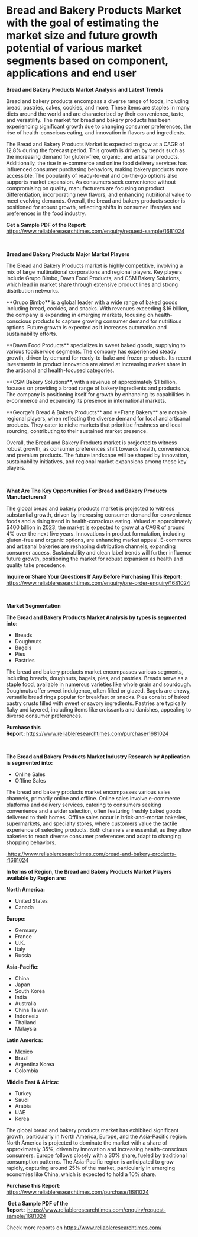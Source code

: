<p><h1>Bread and Bakery Products Market with the goal of estimating the market size and future growth potential of various market segments based on component, applications and end user</h1></p><p><strong>Bread and Bakery Products Market Analysis and Latest Trends</strong></p>
<p><p>Bread and bakery products encompass a diverse range of foods, including bread, pastries, cakes, cookies, and more. These items are staples in many diets around the world and are characterized by their convenience, taste, and versatility. The market for bread and bakery products has been experiencing significant growth due to changing consumer preferences, the rise of health-conscious eating, and innovation in flavors and ingredients.</p><p>The Bread and Bakery Products Market is expected to grow at a CAGR of 12.8% during the forecast period. This growth is driven by trends such as the increasing demand for gluten-free, organic, and artisanal products. Additionally, the rise in e-commerce and online food delivery services has influenced consumer purchasing behaviors, making bakery products more accessible. The popularity of ready-to-eat and on-the-go options also supports market expansion. As consumers seek convenience without compromising on quality, manufacturers are focusing on product differentiation, incorporating new flavors, and enhancing nutritional value to meet evolving demands. Overall, the bread and bakery products sector is positioned for robust growth, reflecting shifts in consumer lifestyles and preferences in the food industry.</p></p>
<p><strong>Get a Sample PDF of the Report:&nbsp;</strong> <a href="https://www.reliableresearchtimes.com/enquiry/request-sample/1681024?utm_campaign=2207&utm_medium=2&utm_source=Github&utm_content=ia&utm_term=05042025&utm_id=bread-and-bakery-products">https://www.reliableresearchtimes.com/enquiry/request-sample/1681024</a></p>
<p>&nbsp;</p>
<p><strong>Bread and Bakery Products Major Market Players</strong></p>
<p><p>The Bread and Bakery Products market is highly competitive, involving a mix of large multinational corporations and regional players. Key players include Grupo Bimbo, Dawn Food Products, and CSM Bakery Solutions, which lead in market share through extensive product lines and strong distribution networks.</p><p>**Grupo Bimbo** is a global leader with a wide range of baked goods including bread, cookies, and snacks. With revenues exceeding $16 billion, the company is expanding in emerging markets, focusing on health-conscious products to capture growing consumer demand for nutritious options. Future growth is expected as it increases automation and sustainability efforts.</p><p>**Dawn Food Products** specializes in sweet baked goods, supplying to various foodservice segments. The company has experienced steady growth, driven by demand for ready-to-bake and frozen products. Its recent investments in product innovation are aimed at increasing market share in the artisanal and health-focused categories.</p><p>**CSM Bakery Solutions**, with a revenue of approximately $1 billion, focuses on providing a broad range of bakery ingredients and products. The company is positioning itself for growth by enhancing its capabilities in e-commerce and expanding its presence in international markets.</p><p>**George’s Bread & Bakery Products** and **Franz Bakery** are notable regional players, when reflecting the diverse demand for local and artisanal products. They cater to niche markets that prioritize freshness and local sourcing, contributing to their sustained market presence.</p><p>Overall, the Bread and Bakery Products market is projected to witness robust growth, as consumer preferences shift towards health, convenience, and premium products. The future landscape will be shaped by innovation, sustainability initiatives, and regional market expansions among these key players.</p></p>
<p>&nbsp;</p>
<p><strong>What Are The Key Opportunities For Bread and Bakery Products Manufacturers?</strong></p>
<p><p>The global bread and bakery products market is projected to witness substantial growth, driven by increasing consumer demand for convenience foods and a rising trend in health-conscious eating. Valued at approximately $400 billion in 2023, the market is expected to grow at a CAGR of around 4% over the next five years. Innovations in product formulation, including gluten-free and organic options, are enhancing market appeal. E-commerce and artisanal bakeries are reshaping distribution channels, expanding consumer access. Sustainability and clean label trends will further influence future growth, positioning the market for robust expansion as health and quality take precedence.</p></p>
<p><strong>Inquire or Share Your Questions If Any Before Purchasing This Report:</strong> <a href="https://www.reliableresearchtimes.com/enquiry/pre-order-enquiry/1681024?utm_campaign=2207&utm_medium=2&utm_source=Github&utm_content=ia&utm_term=05042025&utm_id=bread-and-bakery-products">https://www.reliableresearchtimes.com/enquiry/pre-order-enquiry/1681024</a></p>
<p>&nbsp;</p>
<p><strong>Market Segmentation</strong></p>
<p><strong>The Bread and Bakery Products Market Analysis by types is segmented into:</strong></p>
<p><ul><li>Breads</li><li>Doughnuts</li><li>Bagels</li><li>Pies</li><li>Pastries</li></ul></p>
<p><p>The bread and bakery products market encompasses various segments, including breads, doughnuts, bagels, pies, and pastries. Breads serve as a staple food, available in numerous varieties like whole grain and sourdough. Doughnuts offer sweet indulgence, often filled or glazed. Bagels are chewy, versatile bread rings popular for breakfast or snacks. Pies consist of baked pastry crusts filled with sweet or savory ingredients. Pastries are typically flaky and layered, including items like croissants and danishes, appealing to diverse consumer preferences.</p></p>
<p><strong>Purchase this Report:&nbsp;</strong><a href="https://www.reliableresearchtimes.com/purchase/1681024?utm_campaign=2207&utm_medium=2&utm_source=Github&utm_content=ia&utm_term=05042025&utm_id=bread-and-bakery-products">https://www.reliableresearchtimes.com/purchase/1681024</a></p>
<p>&nbsp;</p>
<p><strong>The Bread and Bakery Products Market Industry Research by Application is segmented into:</strong></p>
<p><ul><li>Online Sales</li><li>Offline Sales</li></ul></p>
<p><p>The bread and bakery products market encompasses various sales channels, primarily online and offline. Online sales involve e-commerce platforms and delivery services, catering to consumers seeking convenience and a wider selection, often featuring freshly baked goods delivered to their homes. Offline sales occur in brick-and-mortar bakeries, supermarkets, and specialty stores, where customers value the tactile experience of selecting products. Both channels are essential, as they allow bakeries to reach diverse consumer preferences and adapt to changing shopping behaviors.</p></p>
<p><a href="https://www.reliableresearchtimes.com/bread-and-bakery-products-r1681024?utm_campaign=2207&utm_medium=2&utm_source=Github&utm_content=ia&utm_term=05042025&utm_id=bread-and-bakery-products">&nbsp;https://www.reliableresearchtimes.com/bread-and-bakery-products-r1681024</a></p>
<p><strong>In terms of Region, the Bread and Bakery Products Market Players available by Region are:</strong></p>
<p>
    <p> <strong> North America: </strong>
        <ul>
            <li>United States</li>
            <li>Canada</li>
        </ul>
        </p> 
    <p> <strong> Europe: </strong>
        <ul>
            <li>Germany</li>
            <li>France</li>
            <li>U.K.</li>
            <li>Italy</li>
            <li>Russia</li>
        </ul>
        </p> 
    <p> <strong> Asia-Pacific: </strong>
        <ul>
            <li>China</li>
            <li>Japan</li>
            <li>South Korea</li>
            <li>India</li>
            <li>Australia</li>
            <li>China Taiwan</li>
            <li>Indonesia</li>
            <li>Thailand</li>
            <li>Malaysia</li>
        </ul>
        </p> 
    <p> <strong> Latin America: </strong>
        <ul>
            <li>Mexico</li>
            <li>Brazil</li>
            <li>Argentina Korea</li>
            <li>Colombia</li>
        </ul>
        </p> 
    <p> <strong> Middle East & Africa: </strong>
        <ul>
            <li>Turkey</li>
            <li>Saudi</li>
            <li>Arabia</li>
            <li>UAE</li>
            <li>Korea</li>
        </ul>
    </p>
    </p>
<p><p>The global bread and bakery products market has exhibited significant growth, particularly in North America, Europe, and the Asia-Pacific region. North America is projected to dominate the market with a share of approximately 35%, driven by innovation and increasing health-conscious consumers. Europe follows closely with a 30% share, fueled by traditional consumption patterns. The Asia-Pacific region is anticipated to grow rapidly, capturing around 25% of the market, particularly in emerging economies like China, which is expected to hold a 10% share.</p></p>
<p><strong>Purchase this Report: </strong><a href="https://www.reliableresearchtimes.com/purchase/1681024?utm_campaign=2207&utm_medium=2&utm_source=Github&utm_content=ia&utm_term=05042025&utm_id=bread-and-bakery-products">https://www.reliableresearchtimes.com/purchase/1681024</a></p>
<p>&nbsp;<strong>Get a Sample PDF of the Report:&nbsp;&nbsp;</strong><a href="https://www.reliableresearchtimes.com/enquiry/request-sample/1681024?utm_campaign=2207&utm_medium=2&utm_source=Github&utm_content=ia&utm_term=05042025&utm_id=bread-and-bakery-products">https://www.reliableresearchtimes.com/enquiry/request-sample/1681024</a></p>
<p><strong></strong></p>
<p>Check more reports on <a href="https://www.reliableresearchtimes.com/?utm_campaign=2207&utm_medium=2&utm_source=Github&utm_content=ia&utm_term=05042025&utm_id=bread-and-bakery-products">https://www.reliableresearchtimes.com/</a></p>